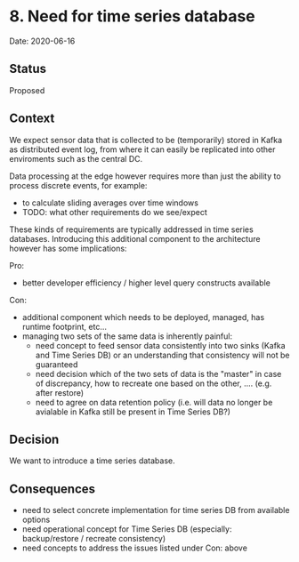 # 8. Need for time series database

Date: 2020-06-16

## Status

Proposed

## Context

We expect sensor data that is collected to be (temporarily) stored in Kafka as distributed event log, from where it can easily be replicated into other enviroments such as the central DC. 

Data processing at the edge however requires more than just the ability to process discrete events, for example:

* to calculate sliding averages over time windows
* TODO: what other requirements do we see/expect 

These kinds of requirements are typically addressed in time series databases. Introducing this additional component to the architecture however has some implications:

Pro:
* better developer efficiency / higher level query constructs available

Con:
* additional component which needs to be deployed, managed, has runtime footprint, etc...
* managing two sets of the same data is inherently painful:
  * need concept to feed sensor data consistently into two sinks (Kafka and Time Series DB) or an understanding that consistency will not be guaranteed
  * need decision which of the two sets of data is the "master" in case of discrepancy, how to recreate one based on the other, .... (e.g. after restore)
  * need to agree on data retention policy (i.e. will data no longer be avialable in Kafka still be present in Time Series DB?)


## Decision

We want to introduce a time series database.

## Consequences

* need to select concrete implementation for time series DB from available options
* need operational concept for Time Series DB (especially: backup/restore / recreate consistency)
* need concepts to address the issues listed under Con: above
